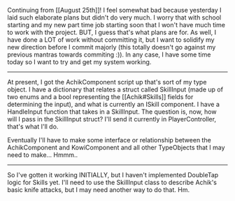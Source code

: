 Continuing from [[August 25th]]!
I feel somewhat bad because yesterday I laid such elaborate plans but didn't do very much. I worry that with school starting and my new part time job starting soon that I won't have much time to work with the project. BUT, I guess that's what plans are for. As well, I have done a LOT of work without committing it, but I want to solidify my new direction before I commit majorly (this totally doesn't go against my previous mantras towards commiting :)). In any case, I have some time today so I want to try and get my system working.

---

At present, I got the AchikComponent script up that's sort of my type object. I have a dictionary that relates a struct called SkillInput (made up of two enums and a bool representing the [[Achik#Skills]] fields for determining the input), and what is currently an ISkill component. I have a HandleInput function that takes in a SkillInput. The question is, now, how will I pass in the SkillInput struct? I'll send it currently in PlayerController, that's what I'll do.

Eventually I'll have to make some interface or relationship between the AchikComponent and KowiComponent and all other TypeObjects that I may need to make... Hmmm..

---

So I've gotten it working INITIALLY, but I haven't implemented DoubleTap logic for Skills yet. I'll need to use the SkillInput class to describe Achik's basic knife attacks, but I may need another way to do that. Hm. 